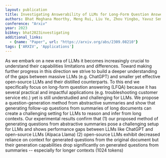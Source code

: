 ```yaml
---
layout: publication
title: Investigating Answerability of LLMs for Long-Form Question Answering
authors: Bhat Meghana Moorthy, Meng Rui, Liu Ye, Zhou Yingbo, Yavuz Semih
conference: "Arxiv"
year: 2023
bibkey: bhat2023investigating
additional_links:
  - {name: "Paper", url: "https://arxiv.org/abs/2309.08210"}
tags: ['ARXIV', 'Applications']
---
```

As we embark on a new era of LLMs it becomes increasingly crucial to understand their capabilities limitations and differences. Toward making further progress in this direction we strive to build a deeper understanding of the gaps between massive LLMs (e.g. ChatGPT) and smaller yet effective open-source LLMs and their distilled counterparts. To this end we specifically focus on long-form question answering (LFQA) because it has several practical and impactful applications (e.g. troubleshooting customer service etc.) yet is still understudied and challenging for LLMs. We propose a question-generation method from abstractive summaries and show that generating follow-up questions from summaries of long documents can create a challenging setting for LLMs to reason and infer from long contexts. Our experimental results confirm that (1) our proposed method of generating questions from abstractive summaries pose a challenging setup for LLMs and shows performance gaps between LLMs like ChatGPT and open-source LLMs (Alpaca Llama) (2) open-source LLMs exhibit decreased reliance on context for generated questions from the original document but their generation capabilities drop significantly on generated questions from summaries -- especially for longer contexts (1024 tokens)
